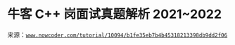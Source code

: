 # 牛客 C++ 岗面试真题解析 2021~2022

来源：[`www.nowcoder.com/tutorial/10094/b1fe35eb7b4b45318213398db9dd2f06`](https://www.nowcoder.com/tutorial/10094/b1fe35eb7b4b45318213398db9dd2f06)